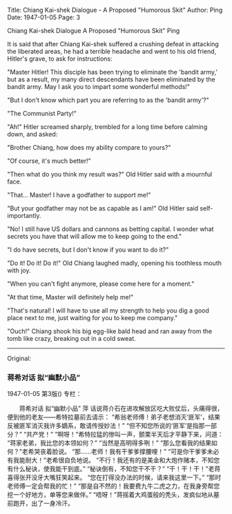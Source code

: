 Title: Chiang Kai-shek Dialogue - A Proposed "Humorous Skit"
Author: Ping
Date: 1947-01-05
Page: 3

Chiang Kai-shek Dialogue
A Proposed "Humorous Skit"
Ping

It is said that after Chiang Kai-shek suffered a crushing defeat in attacking the liberated areas, he had a terrible headache and went to his old friend, Hitler's grave, to ask for instructions:

"Master Hitler! This disciple has been trying to eliminate the 'bandit army,' but as a result, my many direct descendants have been eliminated by the bandit army. May I ask you to impart some wonderful methods!"

"But I don't know which part you are referring to as the 'bandit army'?"

"The Communist Party!"

"Ah!" Hitler screamed sharply, trembled for a long time before calming down, and asked:

"Brother Chiang, how does my ability compare to yours?"

"Of course, it's much better!"

"Then what do you think my result was?" Old Hitler said with a mournful face.

"That… Master! I have a godfather to support me!"

"But your godfather may not be as capable as I am!" Old Hitler said self-importantly.

"No! I still have US dollars and cannons as betting capital. I wonder what secrets you have that will allow me to keep going to the end."

"I do have secrets, but I don't know if you want to do it?"

"Do it! Do it! Do it!" Old Chiang laughed madly, opening his toothless mouth with joy.

"When you can't fight anymore, please come here for a moment."

"At that time, Master will definitely help me!"

"That's natural! I will have to use all my strength to help you dig a good place next to me, just waiting for you to keep me company."

"Ouch!" Chiang shook his big egg-like bald head and ran away from the tomb like crazy, breaking out in a cold sweat.



<hr /> 

Original: 


### 蒋希对话  拟“幽默小品”

1947-01-05
第3版()
专栏：

　　蒋希对话
    拟“幽默小品”
    萍
    话说蒋介石在进攻解放区吃大败仗后，头痛得很，便到他的老友——希特拉墓前去请示：
    “希翁老师傅！弟子老想消灭‘匪军’，结果反被匪军消灭我许多嫡系，敢请传授妙法！”
    “但不知您所说的‘匪军’是指那一部分？”
    “共产党！”
    “啊呀！”希特拉猛的惨叫一声，颤栗半天后才平静下来，问道：
    “蒋家老弟，我比您的本领如何？”
    “当然是高明得多咧！”
    “那么您看我的结果如何？”老希哭丧着脸说。
    “那……老师！我有干爹爹撑腰哩！”
    “可是你干爹爹未必有我能耐大！”老希很自负地说。
    “不行！我还有的是美金和大炮作赌本，不知您有什么秘诀，使我能干到底。”
    “秘诀倒有，不知您干不干？”
    “干！干！干！”老蒋喜得张开没牙大嘴狂笑起来。
    “您在打得没办法的时候，请来我这里一下。”
    “那时老师傅一定会帮我的忙！”
    “那是自不然的！我要费九牛二虎之力，在我身旁帮您挖一个好地方，单等您来做伴。”
    “唔呀！”蒋摇着大鸡蛋般的秃头，发疯似地从墓前跑开，出了一身冷汗。

